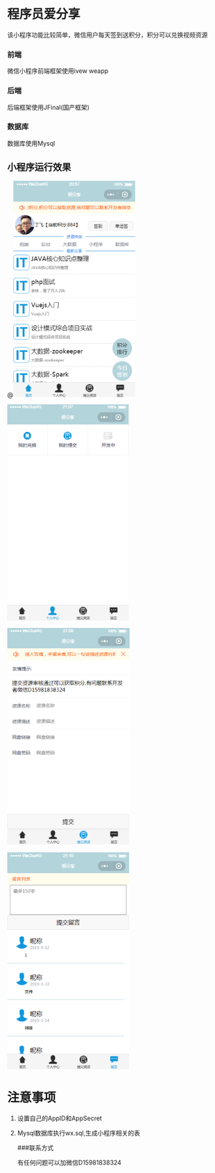 # 程序员爱分享

该小程序功能比较简单，微信用户每天签到送积分，积分可以兑换视频资源

### 前端

微信小程序前端框架使用ivew weapp

### 后端

后端框架使用JFinal(国产框架)

### 数据库

数据库使用Mysql

## 小程序运行效果

@![首页](./home.png)

![个人中心](个人中心.png)

![提交资源](提交资源.png)

![留言](留言.png)



# 注意事项

1. 设置自己的AppID和AppSecret

2. Mysql数据库执行wx.sql,生成小程序相关的表

   ###联系方式

   有任何问题可以加微信D15981838324


